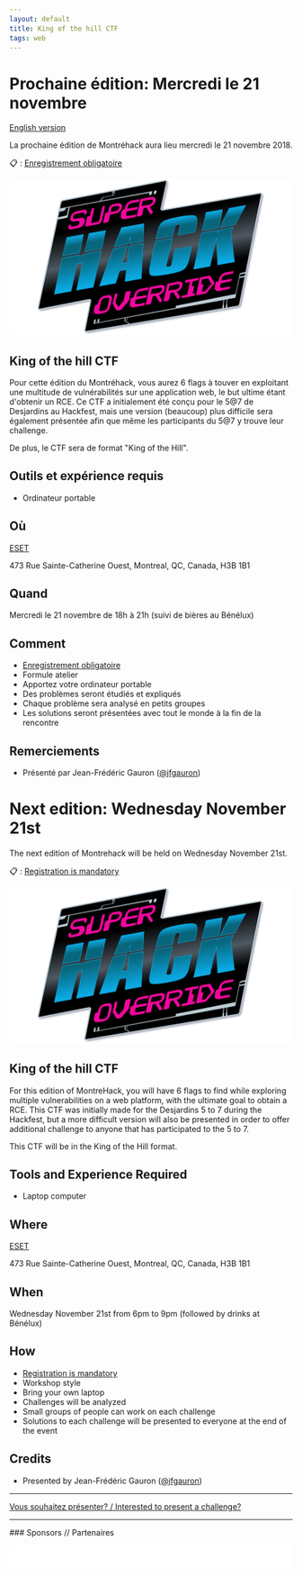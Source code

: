 ```yaml
---
layout: default
title: King of the hill CTF
tags: web  
---
```


# Prochaine édition: Mercredi le 21 novembre
[English version](#english)

La prochaine édition de Montréhack aura lieu mercredi le 21 novembre 2018.

:clipboard: : [Enregistrement obligatoire](https://www.eventbrite.ca/e/montrehack-king-of-the-hill-ctf-tickets-52685547892)

![King of the hill CTF](/images/18-11_king-of-the-hill-ctf.png)

## King of the hill CTF
Pour cette édition du Montréhack, vous aurez 6 flags à touver en exploitant une multitude de vulnérabilités sur une application web, le but ultime étant d'obtenir un RCE. Ce CTF a initialement été conçu pour le 5@7 de Desjardins au Hackfest, mais une version (beaucoup) plus difficile sera également présentée afin que même les participants du 5@7 y trouve leur challenge.

De plus, le CTF sera de format "King of the Hill".

## Outils et expérience requis

* Ordinateur portable

## Où

[ESET](https://www.welivesecurity.com/)

473 Rue Sainte-Catherine Ouest, Montreal, QC, Canada, H3B 1B1

## Quand

Mercredi le 21 novembre de 18h à 21h (suivi de bières au Bénélux)

## Comment

* [Enregistrement obligatoire](https://www.eventbrite.ca/e/montrehack-king-of-the-hill-ctf-tickets-52685547892)
* Formule atelier
* Apportez votre ordinateur portable
* Des problèmes seront étudiés et expliqués
* Chaque problème sera analysé en petits groupes
* Les solutions seront présentées avec tout le monde à la fin de la rencontre

## Remerciements

* Présenté par Jean-Frédéric Gauron ([@jfgauron](https://twitter.com/jfgauron ))

<a id="english"></a>

# Next edition: Wednesday November 21st

The next edition of Montrehack will be held on Wednesday November 21st.

:clipboard: : [Registration is mandatory](https://www.eventbrite.ca/e/montrehack-king-of-the-hill-ctf-tickets-52685547892)

![King of the hill CTF](/images/18-11_king-of-the-hill-ctf.png)

## King of the hill CTF

For this edition of MontreHack, you will have 6 flags to find while exploring multiple vulnerabilities on a web platform, with the ultimate goal to obtain a RCE. This CTF was initially made for the Desjardins 5 to 7 during the Hackfest, but a more difficult version will also be presented in order to offer additional challenge to anyone that has participated to the 5 to 7.

This CTF will be in the King of the Hill format.

## Tools and Experience Required

* Laptop computer


## Where

[ESET](https://www.welivesecurity.com/)

473 Rue Sainte-Catherine Ouest, Montreal, QC, Canada, H3B 1B1

## When

Wednesday November 21st from 6pm to 9pm (followed by drinks at Bénélux)


## How

* [Registration is mandatory](https://www.eventbrite.ca/e/montrehack-king-of-the-hill-ctf-tickets-52685547892)
* Workshop style
* Bring your own laptop
* Challenges will be analyzed
* Small groups of people can work on each challenge
* Solutions to each challenge will be presented to everyone at the end of the event

## Credits

* Presented by Jean-Frédéric Gauron ([@jfgauron](https://twitter.com/jfgauron ))

<hr/>

[Vous souhaitez présenter? / Interested to present a challenge?](https://github.com/montrehack/montrehack.github.com/wiki/Present-at-Montrehack)

<hr/>
### Sponsors // Partenaires

[![Brasserie Benelux](/images/benelux.png)](http://brasseriebenelux.com/)
